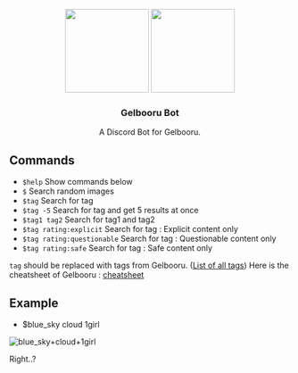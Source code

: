 <p align="center">
  <img src="https://i.imgur.com/vJvYIxA.png" height="150"/>
  <img src="https://i.imgur.com/LrjHOhq.png" height="150"/>
  <h3 align="center">Gelbooru Bot</h3>
  <p align="center">A Discord Bot for Gelbooru.</p>
</p>

## Commands

- `$help` Show commands below
- `$` Search random images 
- `$tag` Search for tag
- `$tag -5` Search for tag and get 5 results at once
- `$tag1 tag2` Search for tag1 and tag2
- `$tag rating:explicit` Search for tag : Explicit content only
- `$tag rating:questionable` Search for tag : Questionable content only
- `$tag rating:safe` Search  for tag : Safe content only

`tag` should be replaced with tags from Gelbooru. ([List of all tags](https://gelbooru.com/index.php?page=tags&s=list))
Here is the cheatsheet of Gelbooru : [cheatsheet](https://gelbooru.com/index.php?page=help&topic=cheatsheet)

## Example

- $blue_sky cloud 1girl

![blue_sky+cloud+1girl](https://i.imgur.com/kfEhMfW.gif)

Right..?
